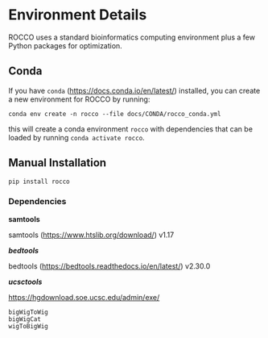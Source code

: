 # Environment Details
ROCCO uses a standard bioinformatics computing environment plus a few Python packages for optimization.

## Conda
If you have ```conda``` (https://docs.conda.io/en/latest/) installed, you can create a new environment for ROCCO by running:
```
conda env create -n rocco --file docs/CONDA/rocco_conda.yml
```
this will create a conda environment `rocco` with dependencies that can be loaded by running `conda activate rocco`.


## Manual Installation

```pip install rocco```

### Dependencies
**samtools**

samtools (https://www.htslib.org/download/) v1.17


***bedtools***

bedtools (https://bedtools.readthedocs.io/en/latest/) v2.30.0 


***ucsctools***

https://hgdownload.soe.ucsc.edu/admin/exe/

```
bigWigToWig
bigWigCat
wigToBigWig
```
